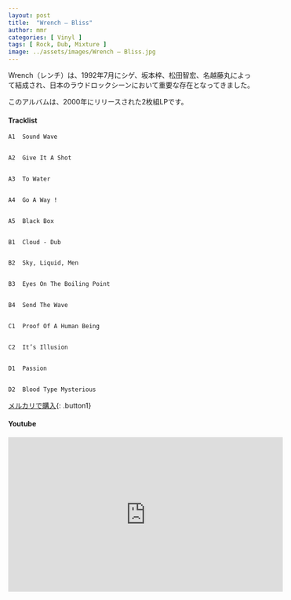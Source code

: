 ```yaml
---
layout: post
title:  "Wrench – Bliss"
author: mmr
categories: [ Vinyl ]
tags: [ Rock, Dub, Mixture ]
image: ../assets/images/Wrench – Bliss.jpg
---
```


Wrench（レンチ）は、1992年7月にシゲ、坂本梓、松田智宏、名越藤丸によって結成され、日本のラウドロックシーンにおいて重要な存在となってきました。

このアルバムは、2000年にリリースされた2枚組LPです。

#### Tracklist
```md
A1  Sound Wave


A2  Give It A Shot


A3  To Water


A4  Go A Way !


A5  Black Box


B1  Cloud - Dub


B2  Sky, Liquid, Men


B3  Eyes On The Boiling Point


B4  Send The Wave


C1  Proof Of A Human Being


C2  It’s Illusion


D1  Passion


D2  Blood Type Mysterious
```

[メルカリで購入](https://jp.mercari.com/item/m26534523251?afid=6142608987){: .button1}

#### Youtube
<iframe width="560" height="315" src="https://www.youtube.com/embed/lJ1D_vYYAug?si=Y5Ga3kjLFF9wfMxy" title="YouTube video player" frameborder="0" allow="accelerometer; autoplay; clipboard-write; encrypted-media; gyroscope; picture-in-picture; web-share" referrerpolicy="strict-origin-when-cross-origin" allowfullscreen></iframe>